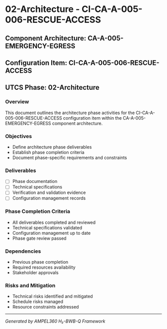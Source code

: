# 02-Architecture - CI-CA-A-005-006-RESCUE-ACCESS

## Component Architecture: CA-A-005-EMERGENCY-EGRESS
## Configuration Item: CI-CA-A-005-006-RESCUE-ACCESS
## UTCS Phase: 02-Architecture

### Overview
This document outlines the architecture phase activities for the CI-CA-A-005-006-RESCUE-ACCESS configuration item within the CA-A-005-EMERGENCY-EGRESS component architecture.

### Objectives
- Define architecture phase deliverables
- Establish phase completion criteria
- Document phase-specific requirements and constraints

### Deliverables
- [ ] Phase documentation
- [ ] Technical specifications
- [ ] Verification and validation evidence
- [ ] Configuration management records

### Phase Completion Criteria
- All deliverables completed and reviewed
- Technical specifications validated
- Configuration management up to date
- Phase gate review passed

### Dependencies
- Previous phase completion
- Required resources availability
- Stakeholder approvals

### Risks and Mitigation
- Technical risks identified and mitigated
- Schedule risks managed
- Resource constraints addressed

---
*Generated by AMPEL360 H₂-BWB-Q Framework*

